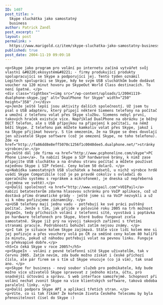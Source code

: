 ```yaml
---
ID: 1407
post_title: >
  Skype sluchátka jako samostatný
  business
author: Patrick Zandl
post_excerpt: ""
layout: post
permalink: >
  https://www.marigold.cz/item/skype-sluchatka-jako-samostatny-business
published: true
post_date: 2004-11-19 09:09:18
---
```

	<p>Skype jako program pro volání po internetu začíná vytvářet svůj vlastní &#8220;ekosystém&#8221; - firmy produkující produkty spolupracující se Skype a podporující jej. Tento týden oznámil Logitech spolupráci se Skype, kdy ke svým USB sluchátkům bude dodávat voucher na 120 minut hovoru po SkypeOut World Class destinacích. To není špatné. </p>
	<div class="rightbox"><img src="/wp-content/uploads/1/20041119-dualphone-skype.jpg" alt="DualPhone for Skype" width="250" height="358" /></div>
	<p>Jenže ještě lepší jsou aktivity dalších společností. Už jsem tu psal o USB adaptéru, který připojí některé Siemens telefony na počítač a umožní z telefonu volat přes Skype službu. Siemens nebyl první, takových hraček existuje více. Například DualPhone na obrázku je běžný DECT telefon, ale s USB přípojkou na připojení k počítači, na němž běží Skype. Z telefonu pak můžete kamkoliv volat přes Skype, jakož i na Skype přijímat hovory. S tím omezením, že na Skype se dnes dovolají jen uživatelé Skype software (což je omezení Skype, ne toho telefonu). Zde <a href="http://fa86dd8e8eff5070c1256f1c0040dee5.dualphone.net/">stránky výrobce</a>.</p>
	<p>Ještě dál jde firma <a href="http://www.pcphoneline.com/skype">PC Phone Line</a>. Ta nabízí Skype a SIP hardwarové brány, k nimž zase připojíte USB sluchátko a na druhou stranu počítač a můžete používat najednou Skype i SIP řešení. Ceny kolem 50 dolarů. </p>
	<p>Nabídka samostatných USB sluchátek a headsetů, u nichž výrobce hrdě uvádí Skype Compatibile (což je po pravdě cokoliv s ovladači do operačního systému s reprákem a mikrofonem), je dneska už nepřeberná (zejména ve světě).</p>
	<p>Další společnost <a href="http://www.voipail.com">VOIPail</a> nabízí betatesterům zdarma hlasovou schránku pro VoIP aplikace, což už dostává přímo dramatické grády - ještě jsme si na VoIP nezvykli a už si k němu pořizujeme záznamníky. </p>
	<p>USB telefony mají jednu vadu - potřebují ke své práci puštěný počítač. Jenže s tím, jak přijde v polovině roku 2005 na trh možnost SkypeIn, tedy příchozích volání z telefonní sítě, vyvstává i poptávka po hardware telefonech pro Skype, které budou fungovat zcela samostatně. Skype již prý na vývoji takových zařízení s třetími stranami pracuje. Podrobnosti bohužel zatím nejsou známy. </p>
	<p>I tak je situace kolem Skype zajímavá. Stále více lidí kolem mne si jej pořizuje a přes vouchery volá po ČR za směšné ceny kolem 80 halířů za minutu, pokud už náhodou potřebují volat na pevnou linku. Funguje to překvapivě dobře.</p>
	<h5>Co čeká Skype v roce 2005?</h5>
	<p>SkypeIn - voláni z pevné telefonní sítě Skype uživatelům, tak v červnu 2005. Zatím nevím, zda bude možno získat i české příchozí číslo, ale pár firem se s tím už Skype vnucuje (co já vím), tak snad ano. </p>
	<p>Skype for business - nový soubor služeb pro podnikatele, kdy bude možno více uživatelů Skype spravovat z jednoho místa, účtu, pro snadnější účtování a správu. S web interface samozřejmě. Schopnost při volání nechat zvonit Skype na více klientských software, taková obdoba paralelní linky. </p>
	<p>Další podpora Skype API a aplikací třetích stran. </p>
	<p>Víte, co si tak říkám? Že kořením života Českého Telecomu by byla přenositelnost čísel do Skype :)
</p>